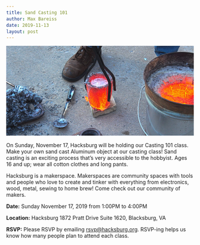 ```yaml
---
title: Sand Casting 101
author: Max Bareiss
date: 2019-11-13
layout: post
---
```


![Casting](https://github.com/Hacksburg/hacksburg.github.io/raw/master/images/casting_2019.jpg)

On Sunday, November 17, Hacksburg will be holding our Casting 101 class. Make your own sand cast Aluminum object at our casting class!
Sand casting is an exciting process that’s very accessible to the hobbyist. Ages 16 and up; wear all cotton clothes and long pants.

Hacksburg is a makerspace. Makerspaces are community spaces with tools and people who love to create and tinker with everything from electronics, wood, metal, sewing to home brew! Come check out our community of makers.

**Date:** Sunday November 17, 2019 from 1:00PM to 4:00PM

**Location:** Hacksburg 1872 Pratt Drive Suite 1620, Blacksburg, VA

**RSVP:** Please RSVP by emailing [rsvp@hacksburg.org](mailto:rsvp@hacksburg.org). RSVP-ing helps us know how many people plan to attend each class.
